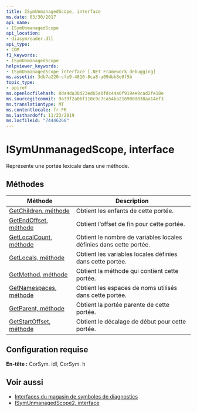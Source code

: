 ```yaml
---
title: ISymUnmanagedScope, interface
ms.date: 03/30/2017
api_name:
- ISymUnmanagedScope
api_location:
- diasymreader.dll
api_type:
- COM
f1_keywords:
- ISymUnmanagedScope
helpviewer_keywords:
- ISymUnmanagedScope interface [.NET Framework debugging]
ms.assetid: 3db7a220-cfe9-4810-8ca8-a094bb8e0f5b
topic_type:
- apiref
ms.openlocfilehash: 8da4da38d23ed65a0fdc44a0f919ee8cad2fe18e
ms.sourcegitcommit: 9a39f2a06f110c9c7ca54ba216900d038aa14ef3
ms.translationtype: MT
ms.contentlocale: fr-FR
ms.lasthandoff: 11/23/2019
ms.locfileid: "74446268"
---
```

# <a name="isymunmanagedscope-interface"></a>ISymUnmanagedScope, interface
Représente une portée lexicale dans une méthode.  
  
## <a name="methods"></a>Méthodes  
  
|Méthode|Description|  
|------------|-----------------|  
|[GetChildren, méthode](../../../../docs/framework/unmanaged-api/diagnostics/isymunmanagedscope-getchildren-method.md)|Obtient les enfants de cette portée.|  
|[GetEndOffset, méthode](../../../../docs/framework/unmanaged-api/diagnostics/isymunmanagedscope-getendoffset-method.md)|Obtient l’offset de fin pour cette portée.|  
|[GetLocalCount, méthode](../../../../docs/framework/unmanaged-api/diagnostics/isymunmanagedscope-getlocalcount-method.md)|Obtient le nombre de variables locales définies dans cette portée.|  
|[GetLocals, méthode](../../../../docs/framework/unmanaged-api/diagnostics/isymunmanagedscope-getlocals-method.md)|Obtient les variables locales définies dans cette portée.|  
|[GetMethod, méthode](../../../../docs/framework/unmanaged-api/diagnostics/isymunmanagedscope-getmethod-method.md)|Obtient la méthode qui contient cette portée.|  
|[GetNamespaces, méthode](../../../../docs/framework/unmanaged-api/diagnostics/isymunmanagedscope-getnamespaces-method.md)|Obtient les espaces de noms utilisés dans cette portée.|  
|[GetParent, méthode](../../../../docs/framework/unmanaged-api/diagnostics/isymunmanagedscope-getparent-method.md)|Obtient la portée parente de cette portée.|  
|[GetStartOffset, méthode](../../../../docs/framework/unmanaged-api/diagnostics/isymunmanagedscope-getstartoffset-method.md)|Obtient le décalage de début pour cette portée.|  
  
## <a name="requirements"></a>Configuration requise  
 **En-tête :** CorSym. idl, CorSym. h  
  
## <a name="see-also"></a>Voir aussi

- [Interfaces du magasin de symboles de diagnostics](../../../../docs/framework/unmanaged-api/diagnostics/diagnostics-symbol-store-interfaces.md)
- [ISymUnmanagedScope2, interface](../../../../docs/framework/unmanaged-api/diagnostics/isymunmanagedscope2-interface.md)
